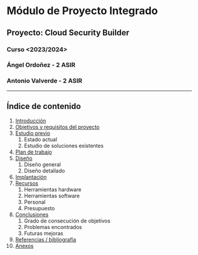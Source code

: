 # Módulo de Proyecto Integrado
## Proyecto: Cloud Security Builder
### Curso <2023/2024> 

### Ángel Ordoñez - 2 ASIR
### Antonio Valverde - 2 ASIR

---

## Índice de contenido

1. [Introducción](1Doc_Introduccion)
2. [Objetivos y requisitos del proyecto](2Doc_Objetivos_Requisitos)
3. [Estudio previo](3Doc_Estudio_previo)
   1. Estado actual
   2. Estudio de soluciones existentes
4. [Plan de trabajo](4Doc_Plan_Trabajo)
5. [Diseño](5Doc_Diseño)
   1. Diseño general
   2. Diseño detallado
6. [Implantación](6Doc_Implantación)
7. [Recursos](7Doc_Recursos)
   1. Herramientas hardware
   2. Herramientas software
   3. Personal
   4.  Presupuesto
8. [Conclusiones](8Doc_Conclusiones)
   1. Grado de consecución de objetivos
   2. Problemas encontrados
   3.  Futuras mejoras
9. [Referencias / bibliografía](9Doc_Referencias_Bibliografia)
10. [Anexos](10Doc_Anexos)